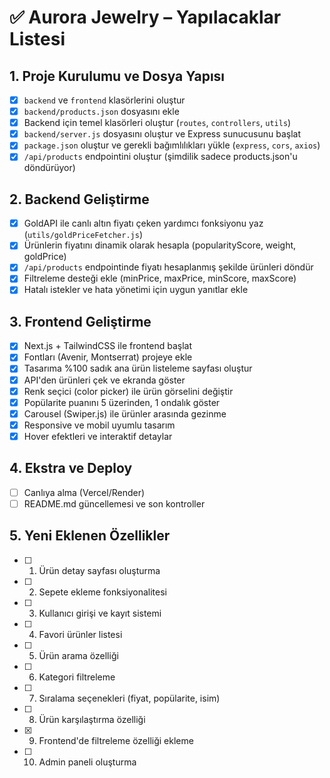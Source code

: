 # ✅ Aurora Jewelry – Yapılacaklar Listesi

## 1. Proje Kurulumu ve Dosya Yapısı
- [x] `backend` ve `frontend` klasörlerini oluştur
- [x] `backend/products.json` dosyasını ekle
- [x] Backend için temel klasörleri oluştur (`routes`, `controllers`, `utils`)
- [x] `backend/server.js` dosyasını oluştur ve Express sunucusunu başlat
- [x] `package.json` oluştur ve gerekli bağımlılıkları yükle (`express`, `cors`, `axios`)
- [x] `/api/products` endpointini oluştur (şimdilik sadece products.json'u döndürüyor)

## 2. Backend Geliştirme
- [x] GoldAPI ile canlı altın fiyatı çeken yardımcı fonksiyonu yaz (`utils/goldPriceFetcher.js`)
- [x] Ürünlerin fiyatını dinamik olarak hesapla (popularityScore, weight, goldPrice)
- [x] `/api/products` endpointinde fiyatı hesaplanmış şekilde ürünleri döndür
- [x] Filtreleme desteği ekle (minPrice, maxPrice, minScore, maxScore)
- [x] Hatalı istekler ve hata yönetimi için uygun yanıtlar ekle

## 3. Frontend Geliştirme
- [x] Next.js + TailwindCSS ile frontend başlat
- [x] Fontları (Avenir, Montserrat) projeye ekle
- [x] Tasarıma %100 sadık ana ürün listeleme sayfası oluştur
- [x] API'den ürünleri çek ve ekranda göster
- [x] Renk seçici (color picker) ile ürün görselini değiştir
- [x] Popülarite puanını 5 üzerinden, 1 ondalık göster
- [x] Carousel (Swiper.js) ile ürünler arasında gezinme
- [x] Responsive ve mobil uyumlu tasarım
- [x] Hover efektleri ve interaktif detaylar

## 4. Ekstra ve Deploy
- [ ] Canlıya alma (Vercel/Render)
- [ ] README.md güncellemesi ve son kontroller

## 5. Yeni Eklenen Özellikler
- [ ] 1. Ürün detay sayfası oluşturma
- [ ] 2. Sepete ekleme fonksiyonalitesi
- [ ] 3. Kullanıcı girişi ve kayıt sistemi
- [ ] 4. Favori ürünler listesi
- [ ] 5. Ürün arama özelliği
- [ ] 6. Kategori filtreleme
- [ ] 7. Sıralama seçenekleri (fiyat, popülarite, isim)
- [ ] 8. Ürün karşılaştırma özelliği
- [x] 9. Frontend'de filtreleme özelliği ekleme
- [ ] 10. Admin paneli oluşturma 